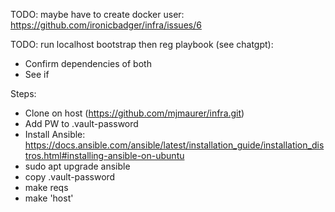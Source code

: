 TODO: maybe have to create docker user: https://github.com/ironicbadger/infra/issues/6

TODO: run localhost bootstrap then reg playbook (see chatgpt):
- Confirm dependencies of both
- See if 

Steps:
- Clone on host (https://github.com/mjmaurer/infra.git)
- Add PW to .vault-password
- Install Ansible: https://docs.ansible.com/ansible/latest/installation_guide/installation_distros.html#installing-ansible-on-ubuntu
- sudo apt upgrade ansible 
- copy .vault-password
- make reqs
- make 'host'